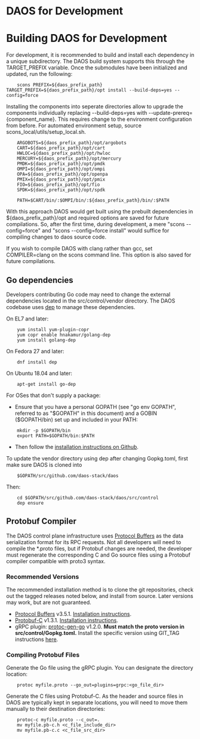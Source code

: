 # DAOS for Development

# Building DAOS for Development
For development, it is recommended to build and install each dependency in a unique subdirectory. The DAOS build system supports this through the TARGET\_PREFIX variable. Once the submodules have been initialized and updated, run the following:

```
    scons PREFIX=${daos_prefix_path} TARGET_PREFIX=${daos_prefix_path}/opt install --build-deps=yes --config=force
```

Installing the components into seperate directories allow to upgrade the components individually replacing --build-deps=yes with --update-prereq={component\_name}. This requires change to the environment configuration from before. For automated environment setup, source scons_local/utils/setup_local.sh.

```
    ARGOBOTS=${daos_prefix_path}/opt/argobots
    CART=${daos_prefix_path}/opt/cart
    HWLOC=${daos_prefix_path}/opt/hwloc
    MERCURY=${daos_prefix_path}/opt/mercury
    PMDK=${daos_prefix_path}/opt/pmdk
    OMPI=${daos_prefix_path}/opt/ompi
    OPA=${daos_prefix_path}/opt/openpa
    PMIX=${daos_prefix_path}/opt/pmix
    FIO=${daos_prefix_path}/opt/fio
    SPDK=${daos_prefix_path}/opt/spdk

    PATH=$CART/bin/:$OMPI/bin/:${daos_prefix_path}/bin/:$PATH
```

With this approach DAOS would get built using the prebuilt dependencies in ${daos_prefix_path}/opt and required options are saved for future compilations. So, after the first time, during development, a mere "scons --config=force" and "scons --config=force install" would suffice for compiling changes to daos source code.

If you wish to compile DAOS with clang rather than gcc, set COMPILER=clang on the scons command line.   This option is also saved for future compilations.

## Go dependencies

Developers contributing Go code may need to change the external dependencies located in the src/control/vendor directory. The DAOS codebase uses [dep](https://github.com/golang/dep) to manage these dependencies.

On EL7 and later:

```
    yum install yum-plugin-copr
    yum copr enable hnakamur/golang-dep
    yum install golang-dep
```

On Fedora 27 and later:

```
    dnf install dep
```

On Ubuntu 18.04 and later:

```
    apt-get install go-dep
```

For OSes that don't supply a package:
* Ensure that you have a personal GOPATH (see "go env GOPATH", referred to as "$GOPATH" in this document) and a GOBIN ($GOPATH/bin) set up and included in your PATH:

```
    mkdir -p $GOPATH/bin
    export PATH=$GOPATH/bin:$PATH
```

* Then follow the [installation instructions on Github](https://github.com/golang/dep).

To update the vendor directory using dep after changing Gopkg.toml, first make sure DAOS is cloned into

```
    $GOPATH/src/github.com/daos-stack/daos
```

Then:

```
    cd $GOPATH/src/github.com/daos-stack/daos/src/control
    dep ensure
```

## Protobuf Compiler

The DAOS control plane infrastructure uses [Protocol Buffers](https://github.com/protocolbuffers/protobuf) as the data serialization format for its RPC requests. Not all developers will need to compile the *.proto files, but if Protobuf changes are needed, the developer must regenerate the corresponding C and Go source files using a Protobuf compiler compatible with proto3 syntax.

### Recommended Versions

The recommended installation method is to clone the git repositories, check out the tagged releases noted below, and install from source. Later versions may work, but are not guaranteed.

- [Protocol Buffers](https://github.com/protocolbuffers/protobuf) v3.5.1. [Installation instructions](https://github.com/protocolbuffers/protobuf/blob/master/src/README.md).
- [Protobuf-C](https://github.com/protobuf-c/protobuf-c) v1.3.1. [Installation instructions](https://github.com/protobuf-c/protobuf-c/blob/master/README.md).
- gRPC plugin: [protoc-gen-go](https://github.com/golang/protobuf) v1.2.0. **Must match the proto version in src/control/Gopkg.toml.** Install the specific version using GIT_TAG instructions [here](https://github.com/golang/protobuf/blob/master/README.md).

### Compiling Protobuf Files

Generate the Go file using the gRPC plugin. You can designate the directory location:

```
	protoc myfile.proto --go_out=plugins=grpc:<go_file_dir>
```

Generate the C files using Protobuf-C. As the header and source files in DAOS are typically kept in separate locations, you will need to move them manually to their destination directories:

```
	protoc-c myfile.proto --c_out=.
	mv myfile.pb-c.h <c_file_include_dir>
	mv myfile.pb-c.c <c_file_src_dir>
```

